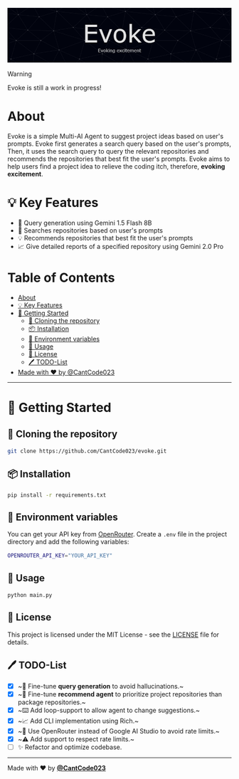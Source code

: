 ![Header](./assets/header.png)

> [!WARNING]
> Evoke is still a work in progress!

# About
Evoke is a simple Multi-AI Agent to suggest project ideas based on user's prompts.
Evoke first generates a search query based on the user's prompts, Then, it uses the search query to query the relevant repositories and recommends the repositories that best fit the user's prompts.
Evoke aims to help users find a project idea to relieve the coding itch, therefore, **evoking excitement**.

# 💡 Key Features
- 🤖 Query generation using Gemini 1.5 Flash 8B
- 🔎 Searches repositories based on user's prompts
- 💡 Recommends repositories that best fit the user's prompts
- 📈 Give detailed reports of a specified repository using Gemini 2.0 Pro

# Table of Contents
- [About](#about)
- [💡 Key Features](#-key-features)
- [🚀 Getting Started](#-getting-started)
  - [📄 Cloning the repository](#-cloning-the-repository)
  - [📦 Installation](#-installation)
  - [🔑 Environment variables](#-environment-variables)
  - [🚀 Usage](#-usage)
  - [📝 License](#-license)
  - [🖊️ TODO-List](#️-todo-list)
- [Made with ❤️ by @CantCode023](#made-with-❤️-by-cancode023)

---

# 🚀 Getting Started

## 📄 Cloning the repository

```bash
git clone https://github.com/CantCode023/evoke.git
```

## 📦 Installation

```bash
pip install -r requirements.txt
```

## 🔑 Environment variables

You can get your API key from [OpenRouter](https://openrouter.ai/settings/keys).
Create a `.env` file in the project directory and add the following variables:

```bash
OPENROUTER_API_KEY="YOUR_API_KEY"
```

## 🚀 Usage

```bash
python main.py
```

## 📝 License

This project is licensed under the MIT License - see the [LICENSE](LICENSE) file for details.

## 🖊️ TODO-List
- [x] ~🤖 Fine-tune **query generation** to avoid hallucinations.~
- [x] ~🤖 Fine-tune **recommend agent** to prioritize project repositories than package repositories.~
- [x] ~⌨️ Add loop-support to allow agent to change suggestions.~
- [x] ~📈 Add CLI implementation using Rich.~
- [x] ~🐑 Use OpenRouter instead of Google AI Studio to avoid rate limits.~
- [x] ~⚠️ Add support to respect rate limits.~
- [ ] ✨ Refactor and optimize codebase.

---

Made with ❤️ by [**@CantCode023**](https://github.com/CantCode023)